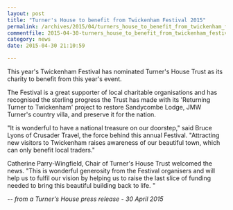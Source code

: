 ```yaml
---
layout: post
title: "Turner's House to benefit from Twickenham Festival 2015"
permalink: /archives/2015/04/turners_house_to_benefit_from_twickenham_festival.html
commentfile: 2015-04-30-turners_house_to_benefit_from_twickenham_festival
category: news
date: 2015-04-30 21:10:59

---
```


This year's Twickenham Festival has nominated Turner's House Trust as its charity to benefit from this year's event.

The Festival is a great supporter of local charitable organisations and has recognised the sterling progress the Trust has made with its 'Returning Turner to Twickenham' project to restore Sandycombe Lodge, JMW Turner's country villa, and preserve it for the nation.

"It is wonderful to have a national treasure on our doorstep," said Bruce Lyons of Crusader Travel, the force behind this annual Festival. "Attracting new visitors to Twickenham raises awareness of our beautiful town, which can only benefit local traders."

Catherine Parry-Wingfield, Chair of Turner's House Trust welcomed the news. "This is wonderful generosity from the Festival organisers and will help us to fulfil our vision by helping us to raise the last slice of funding needed to bring this beautiful building back to life. "

<cite>-- from a Turner's House press release - 30 April 2015</cite>
